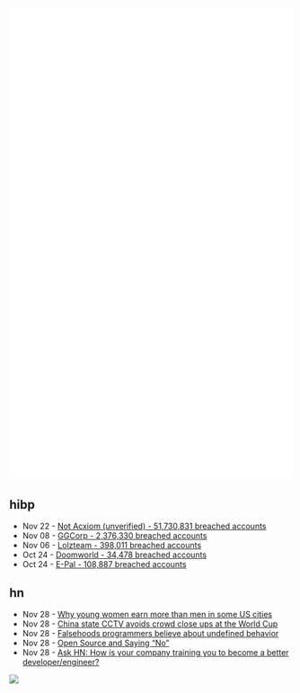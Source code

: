 ![Metrics](https://raw.githubusercontent.com/phixion/phixion/master/metrics.svg)

## hibp

<!--
for https://github.com/phixion/phixion/blob/main/.github/workflows/feeds.yml
-->
<!--START_SECTION:haveibeenpwnd-->
- Nov 22 - [Not Acxiom (unverified) - 51,730,831 breached accounts](https://haveibeenpwned.com/PwnedWebsites#NotAcxiom)
- Nov 08 - [GGCorp - 2,376,330 breached accounts](https://haveibeenpwned.com/PwnedWebsites#GGCorp)
- Nov 06 - [Lolzteam - 398,011 breached accounts](https://haveibeenpwned.com/PwnedWebsites#Lolzteam)
- Oct 24 - [Doomworld - 34,478 breached accounts](https://haveibeenpwned.com/PwnedWebsites#Doomworld)
- Oct 24 - [E-Pal - 108,887 breached accounts](https://haveibeenpwned.com/PwnedWebsites#EPal)
<!--END_SECTION:haveibeenpwnd-->

## hn

<!--
for https://github.com/phixion/phixion/blob/main/.github/workflows/feeds.yml
-->
<!--START_SECTION:hn-->
- Nov 28 - [Why young women earn more than men in some US cities](https://www.bbc.com/worklife/article/20220415-why-young-women-earn-more-than-men-in-some-us-cities)
- Nov 28 - [China state CCTV avoids crowd close ups at the World Cup](https://threadreaderapp.com/thread/1596935475725406208.html)
- Nov 28 - [Falsehoods programmers believe about undefined behavior](https://predr.ag/blog/falsehoods-programmers-believe-about-undefined-behavior/)
- Nov 28 - [Open Source and Saying “No”](https://connortumbleson.com/2022/11/28/open-source-saying-no/)
- Nov 28 - [Ask HN: How is your company training you to become a better developer/engineer?](https://news.ycombinator.com/item?id=33771732)
<!--END_SECTION:hn-->

<!--
for https://yhype.me
-->
![](https://hit.yhype.me/github/profile?user_id=13013670)

